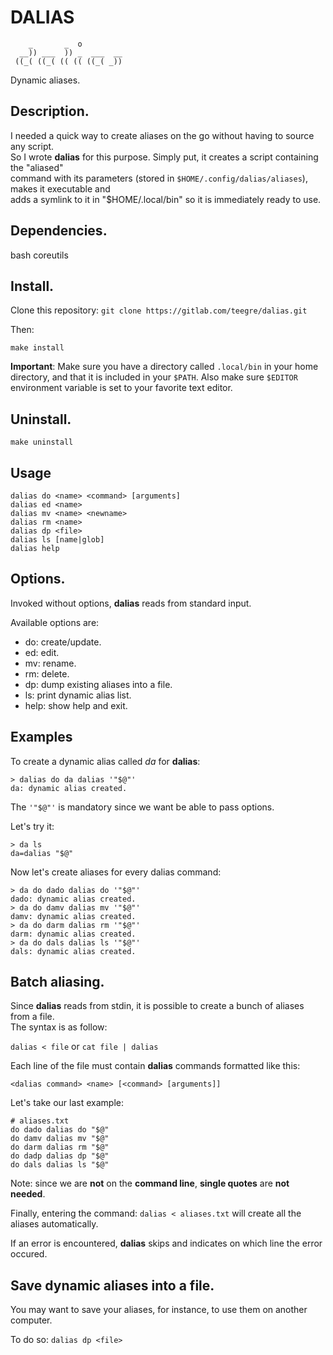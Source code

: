 # DALIAS

```
    _       _  o         
  __)) ___  )) _  ___  __
 ((_( ((_( (( (( ((_( _))
```
Dynamic aliases.

## Description.

I needed a quick way to create aliases on the go without having to source any script.  
So I wrote **dalias** for this purpose. Simply put, it creates a script containing the "aliased"  
command with its parameters (stored in `$HOME/.config/dalias/aliases`), makes it executable and  
adds a symlink to it in "$HOME/.local/bin" so it is immediately ready to use.

## Dependencies.

bash coreutils

## Install.

Clone this repository: `git clone https://gitlab.com/teegre/dalias.git`

Then:

`make install`

**Important**: Make sure you have a directory called `.local/bin` in your home  
directory, and that it is included in your `$PATH`. Also make sure `$EDITOR`  
environment variable is set to your favorite text editor.

## Uninstall.

`make uninstall`

## Usage

```
dalias do <name> <command> [arguments]
dalias ed <name>
dalias mv <name> <newname>
dalias rm <name>
dalias dp <file>
dalias ls [name|glob]
dalias help
```

## Options.

Invoked without options, **dalias** reads from standard input.

Available options are:

*  do: create/update.
*  ed: edit.
*  mv: rename.
*  rm: delete.
*  dp: dump existing aliases into a file.
*  ls: print dynamic alias list.
*  help: show help and exit.

## Examples

To create a dynamic alias called *da* for **dalias**:

```
> dalias do da dalias '"$@"'
da: dynamic alias created.
```

The `'"$@"'` is mandatory since we want be able to pass options.

Let's try it:

```
> da ls
da=dalias "$@"
```
Now let's create aliases for every dalias command:
```
> da do dado dalias do '"$@"'
dado: dynamic alias created.
> da do damv dalias mv '"$@"'
damv: dynamic alias created.
> da do darm dalias rm '"$@"'
darm: dynamic alias created.
> da do dals dalias ls '"$@"'
dals: dynamic alias created.
```

## Batch aliasing.

Since **dalias** reads from stdin, it is possible to create a bunch of aliases from a file.  
The syntax is as follow:

`dalias < file` or `cat file | dalias`

Each line of the file must contain **dalias** commands formatted like this:

`<dalias command> <name> [<command> [arguments]]`

Let's take our last example:

```
# aliases.txt
do dado dalias do "$@"
do damv dalias mv "$@"
do darm dalias rm "$@"
do dadp dalias dp "$@"
do dals dalias ls "$@"
```

Note: since we are **not** on the **command line**, **single quotes** are **not needed**.

Finally, entering the command: `dalias < aliases.txt` will create all the aliases automatically.

If an error is encountered, **dalias** skips and indicates on which line the error occured.

## Save dynamic aliases into a file.

You may want to save your aliases, for instance, to use them on another computer.

To do so: `dalias dp <file>`
